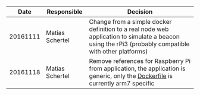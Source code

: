 Date     | Responsible     | Decision
-------- | --------------- | ----------------------------------------------------------------------------------------------------------------------------------------------------
20161111 | Matias Schertel | Change from a simple docker definition to a real node web application to simulate a beacon using the rPi3 (probably compatible with other platforms)
20161118 | Matias Schertel | Remove references for Raspberry Pi from application, the application is generic, only the [Dockerfile](./Dockerfile) is currently arm7 specific
